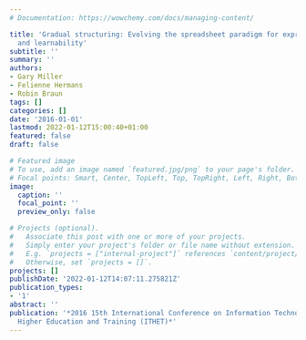 ```yaml
---
# Documentation: https://wowchemy.com/docs/managing-content/

title: 'Gradual structuring: Evolving the spreadsheet paradigm for expressiveness
  and learnability'
subtitle: ''
summary: ''
authors:
- Gary Miller
- Felienne Hermans
- Robin Braun
tags: []
categories: []
date: '2016-01-01'
lastmod: 2022-01-12T15:00:40+01:00
featured: false
draft: false

# Featured image
# To use, add an image named `featured.jpg/png` to your page's folder.
# Focal points: Smart, Center, TopLeft, Top, TopRight, Left, Right, BottomLeft, Bottom, BottomRight.
image:
  caption: ''
  focal_point: ''
  preview_only: false

# Projects (optional).
#   Associate this post with one or more of your projects.
#   Simply enter your project's folder or file name without extension.
#   E.g. `projects = ["internal-project"]` references `content/project/deep-learning/index.md`.
#   Otherwise, set `projects = []`.
projects: []
publishDate: '2022-01-12T14:07:11.275821Z'
publication_types:
- '1'
abstract: ''
publication: '*2016 15th International Conference on Information Technology Based
  Higher Education and Training (ITHET)*'
---
```


